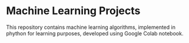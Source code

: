 # Machine Learning Projects

This repository contains machine learning algorithms, implemented in phython for learning purposes, developed using Google Colab notebook.

